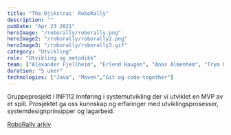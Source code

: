 ```yaml
---
title: "The Djikstras' RoboRally"
description: ""
pubDate: "Apr 23 2021"
heroImage: "/roborally/roborally.png"
heroImage2: "/roborally/roborally2.png"
heroImage3: "/roborally/roborally3.gif"
category: "Utvikling"
role: "Utvikling og metodikk"
team: ["Alexander Fjellheim", "Erlend Haugen", "Anas Almenhem", "Trym Osland"]
duration: "5 uker"
technologies: ["Java", "Maven","Git og code-together"]
---
```

<section>
<p>
    Gruppeprosjekt i INF112 Innføring i systemutvikling der vi utviklet en MVP av et spill. Prosjektet ga oss kunnskap og erfaringer med utviklingsprosesser, systemdesignprinsipper og lagarbeid.
</p>
<p>

<a href="https://github.com/inf112-v21/The-Dijkstras">RoboRally arkiv</a>
</p>

</section>